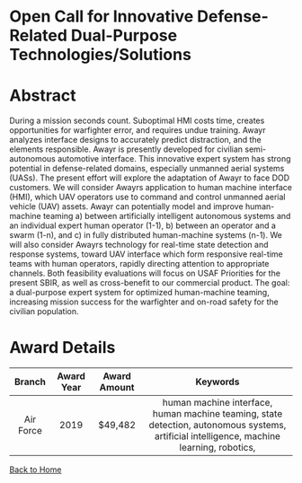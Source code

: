 
Open Call for Innovative Defense-Related Dual-Purpose Technologies/Solutions
============================================================================

# Abstract


During a mission seconds count. Suboptimal HMI costs time, creates opportunities for warfighter error, and requires undue training. Awayr analyzes interface designs to accurately predict distraction, and the elements responsible. Awayr is presently developed for civilian semi-autonomous automotive interface. This innovative expert system has strong potential in defense-related domains, especially unmanned aerial systems (UASs). The present effort will explore the adaptation of Awayr to face DOD customers. We will consider Awayrs application to human machine interface (HMI), which UAV operators use to command and control unmanned aerial vehicle (UAV) assets. Awayr can potentially model and improve human-machine teaming a) between artificially intelligent autonomous systems and an individual expert human operator (1-1), b) between an operator and a swarm (1-n), and c) in fully distributed human-machine systems (n-1). We will also consider Awayrs technology for real-time state detection and response systems, toward UAV interface which form responsive real-time teams with human operators, rapidly directing attention to appropriate channels. Both feasibility evaluations will focus on USAF Priorities for the present SBIR, as well as cross-benefit to our commercial product. The goal: a dual-purpose expert system for optimized human-machine teaming, increasing mission success for the warfighter and on-road safety for the civilian population.  

# Award Details

|Branch|Award Year|Award Amount|Keywords|
| :---: | :---: | :---: | :---: |
|Air Force|2019|$49,482|human machine interface, human machine teaming, state detection, autonomous systems, artificial intelligence, machine learning, robotics, |
  
  


[Back to Home](https://github.com/chrischow/dod_sbir_awards)